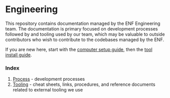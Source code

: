 # Engineering
This repository contains documentation managed by the ENF Engineering team. The documentation is primary focused on development processes followed by and tooling used by our team, which may be valuable to outside contributors who wish to contribute to the codebases managed by the ENF.

If you are new here, start with the [computer setup guide](./tooling/computer-setup.md), then the [tool install guide](./tooling/tool-install-guide.md).

### Index
1. [Process](./process/) - development processes
1. [Tooling](./tooling/) - cheat sheets, links, procedures, and reference documents related to external tooling we use

